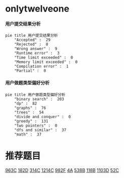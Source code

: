 # onlytwelveone

<!-- tabs:start -->



#### **用户提交结果分析**

```mermaid
pie title 用户提交结果分析
    "Accepted" :  29
    "Rejected" :  0
    "Wrong answer" :  9
    "Runtime error" :  3
    "Time limit exceeded" :  0
    "Memory limit exceeded" :  0
    "Compilation error" :  1
    "Partial" :  0
```

#### **用户做题类型偏好分析**

```mermaid
pie title 用户做题类型偏好分析
    "binary search" :  203
    "dp" :  82
    "graphs" :  76
    "trees" :  54
    "divide and conquer" :  0
    "greedy" :  131
    "two pointers" :  0
    "dfs and similar" :  37
    "math" :  37
```



<!-- tabs:end -->
# 推荐题目
[963C](https://codeforces.com/contest/963/problem/C)
[182D](https://codeforces.com/contest/182/problem/D)
[314C](https://codeforces.com/contest/314/problem/C)
[1214C](https://codeforces.com/contest/1214/problem/C)
[982F](https://codeforces.com/contest/982/problem/F)
[4A](https://codeforces.com/contest/4/problem/A)
[538B](https://codeforces.com/contest/538/problem/B)
[118B](https://codeforces.com/contest/118/problem/B)
[1103D](https://codeforces.com/contest/1103/problem/D)
[52C](https://codeforces.com/contest/52/problem/C)
